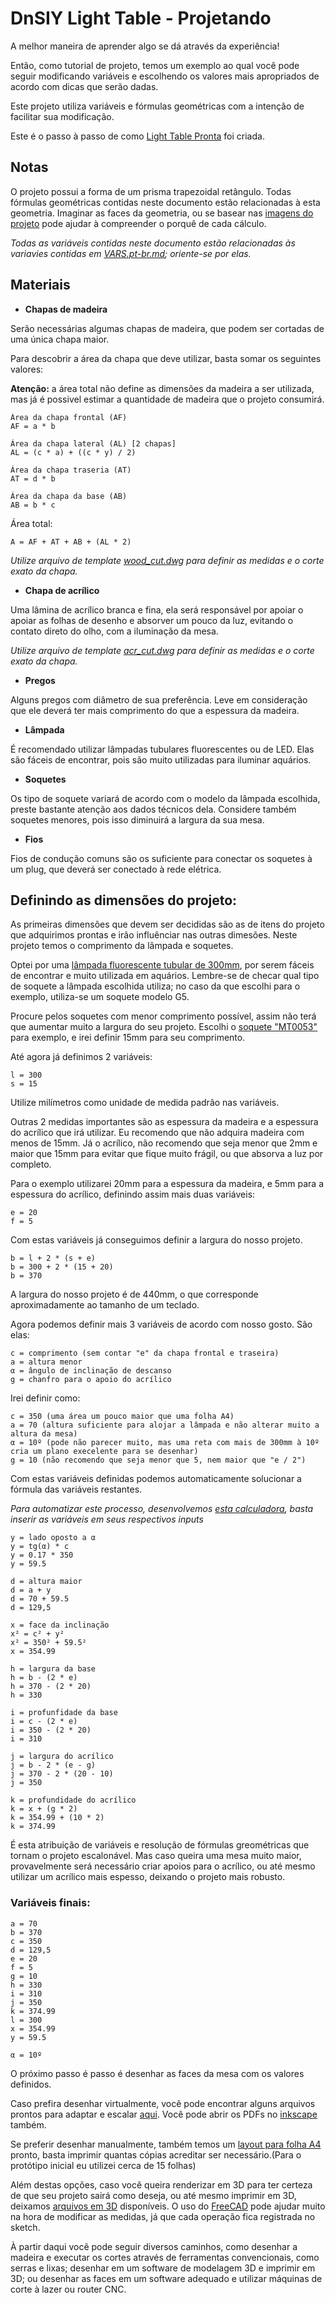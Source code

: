 # DnSIY Light Table - Projetando

A melhor maneira de aprender algo se dá através da experiência! 

Então, como tutorial de projeto, temos um exemplo ao qual você pode seguir modificando variáveis e escolhendo os valores mais apropriados de acordo com dicas que serão dadas.

Este projeto utiliza variáveis e fórmulas geométricas com a intenção de facilitar sua modificação.

Este é o passo à passo de como [Light Table Pronta]() foi criada.

## Notas

O projeto possui a forma de um prisma trapezoidal retângulo. Todas fórmulas geométricas contidas neste documento estão relacionadas à esta geometria. Imaginar as faces da geometria, ou se basear nas [imagens do projeto]() pode ajudar à compreender o porquê de cada cálculo.

_Todas as variáveis contidas neste documento estão relacionadas às variavies contidas em [VARS.pt-br.md](./VARS.pt-br.md); oriente-se por elas._

## Materiais

- **Chapas de madeira**

Serão necessárias algumas chapas de madeira, que podem ser cortadas de uma única chapa maior. 

Para descobrir a área da chapa que deve utilizar, basta somar os seguintes valores:

**Atenção:** a área total não define as dimensões da madeira a ser utilizada, mas já é possivel estimar a quantidade de madeira que o projeto consumirá.

```
Área da chapa frontal (AF)
AF = a * b

Área da chapa lateral (AL) [2 chapas]
AL = (c * a) + ((c * y) / 2)

Área da chapa traseria (AT)
AT = d * b

Área da chapa da base (AB)
AB = b * c
```
Área total:
```
A = AF + AT + AB + (AL * 2)
```

_Utilize arquivo de template [wood_cut.dwg]() para definir as medidas e o corte exato da chapa._


- **Chapa de acrílico**

Uma lâmina de acrílico branca e fina, ela será responsável por apoiar o apoiar as folhas de desenho e absorver um pouco da luz, evitando o contato direto do olho, com a iluminação da mesa.

_Utilize arquivo de template [acr_cut.dwg]() para definir as medidas e o corte exato da chapa._

- **Pregos**

Alguns pregos com diâmetro de sua preferência. Leve em consideração que ele deverá ter mais comprimento do que a espessura da madeira.

- **Lâmpada**

É recomendado utilizar lâmpadas tubulares fluorescentes ou de LED. Elas são fáceis de encontrar, pois são muito utilizadas para iluminar aquários.

- **Soquetes**

Os tipo de soquete variará de acordo com o modelo da lâmpada escolhida, preste bastante atenção aos dados técnicos dela. Considere também soquetes menores, pois isso diminuirá a largura da sua mesa.

- **Fios**

Fios de condução comuns são os suficiente para conectar os soquetes à um plug, que deverá ser conectado à rede elétrica.


## Definindo as dimensões do projeto:

As primeiras dimensões que devem ser decididas são as de itens do projeto que adquirimos prontas e irão influênciar nas outras dimesões. Neste projeto temos o comprimento da lâmpada e soquetes.

Optei por uma [lâmpada fluorescente tubular de 300mm](https://www.castroelectronica.pt/product/lampada-fluorescente-8w-230v-6400k-30cm), por serem fáceis de encontrar e muito utilizada em aquários. Lembre-se de checar qual tipo de soquete a lâmpada escolhida utiliza; no caso da que escolhi para o exemplo, utiliza-se um soquete modelo G5.

Procure pelos soquetes com menor comprimento possível, assim não terá que aumentar muito a largura do seu projeto. Escolhi o [soquete "MT0053"](http://decorlux.com.br/produtos/base-para-lampada-plastico/) para exemplo, e irei definir 15mm para seu comprimento.


Até agora já definimos 2 variáveis:
```
l = 300
s = 15
```
Utilize milímetros como unidade de medida padrão nas variáveis.


Outras 2 medidas importantes são as espessura da madeira e a espessura do acrílico que irá utilizar. Eu recomendo que não adquira madeira com menos de 15mm. Já o acrílico, não recomendo que seja menor que 2mm e maior que 15mm para evitar que fique muito frágil, ou que absorva a luz por completo.

Para o exemplo utilizarei 20mm para a espessura da madeira, e 5mm para a espessura do acrílico, definindo assim mais duas variáveis:
```
e = 20
f = 5
```
Com estas variáveis já conseguimos definir a largura do nosso projeto.
```
b = l + 2 * (s + e)
b = 300 + 2 * (15 + 20)
b = 370
```
A largura do nosso projeto é de 440mm, o que corresponde aproximadamente ao tamanho de um teclado.

Agora podemos definir mais 3 variáveis de acordo com nosso gosto. São elas:
```
c = comprimento (sem contar "e" da chapa frontal e traseira)
a = altura menor
α = ângulo de inclinação de descanso
g = chanfro para o apoio do acrílico
```
Irei definir como:
```
c = 350 (uma área um pouco maior que uma folha A4)
a = 70 (altura suficiente para alojar a lâmpada e não alterar muito a altura da mesa)
α = 10º (pode não parecer muito, mas uma reta com mais de 300mm à 10º cria um plano execelente para se desenhar)
g = 10 (não recomendo que seja menor que 5, nem maior que "e / 2")
```
Com estas variáveis definidas podemos automaticamente solucionar a fórmula das variáveis restantes.

_Para automatizar este processo, desenvolvemos [esta calculadora](), basta inserir as variáveis em seus respectivos inputs_

```
y = lado oposto a α
y = tg(α) * c
y = 0.17 * 350
y = 59.5

d = altura maior
d = a + y
d = 70 + 59.5
d = 129,5

x = face da inclinação
x² = c² + y²
x² = 350² + 59.5²
x = 354.99

h = largura da base
h = b - (2 * e)
h = 370 - (2 * 20)
h = 330

i = profunfidade da base
i = c - (2 * e)
i = 350 - (2 * 20)
i = 310

j = largura do acrílico
j = b - 2 * (e - g)
j = 370 - 2 * (20 - 10)
j = 350

k = profundidade do acrílico
k = x + (g * 2)
k = 354.99 + (10 * 2)
k = 374.99
```
É esta atribuição de variáveis e resolução de fórmulas greométricas que tornam o projeto escalonável. Mas caso queira uma mesa muito maior, provavelmente será necessário criar apoios para o acrílico, ou até mesmo utilizar um acrílico mais espesso, deixando o projeto mais robusto.

### Variáveis finais:

```
a = 70
b = 370
c = 350
d = 129,5
e = 20
f = 5
g = 10
h = 330
i = 310
j = 350
k = 374.99
l = 300
x = 354.99
y = 59.5

α = 10º
```

O próximo passo é passo é desenhar as faces da mesa com os valores definidos. 

Caso prefira desenhar virtualmente, você pode encontrar alguns arquivos prontos para adaptar e escalar [aqui](./images/vectors/). Você pode abrir os PDFs no [inkscape](https://inkscape.org/pt-br/) também.

Se preferir desenhar manualmente, também temos um [layout para folha A4](./images/vectors/PDF/layout/A4_layout.pdf) pronto, basta imprimir quantas cópias acreditar ser necessário.(Para o protótipo inicial eu utilizei cerca de 15 folhas)

Além destas opções, caso você queira renderizar em 3D para ter certeza de que seu projeto sairá como deseja, ou até mesmo imprimir em 3D, deixamos [arquivos em 3D](./CAD/) disponíveis. O uso do [FreeCAD](https://www.freecadweb.org/) pode ajudar muito na hora de modificar as medidas, já que cada operação fica registrada no sketch.

À partir daqui você pode seguir diversos caminhos, como desenhar a madeira e executar os cortes através de ferramentas convencionais, como serras e lixas; desenhar em um software de modelagem 3D e imprimir em 3D; ou desenhar as faces em um software adequado e utilizar máquinas de corte à lazer ou router CNC.
